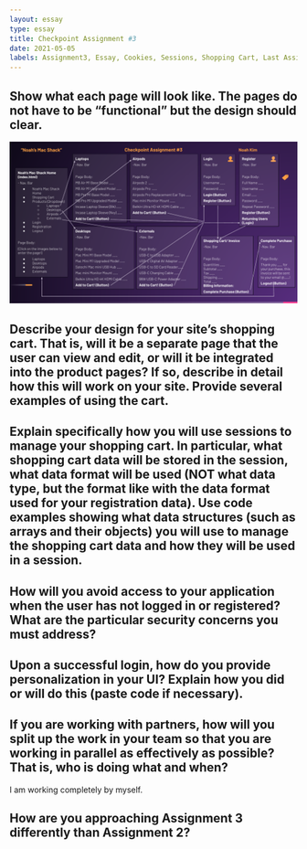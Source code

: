 ```yaml
---
layout: essay
type: essay
title: Checkpoint Assignment #3
date: 2021-05-05
labels: Assignment3, Essay, Cookies, Sessions, Shopping Cart, Last Assignment 
---
```

## Show what each page will look like. The pages do not have to be “functional” but the design should clear.
<img class="ui large center spaced image" src="../images/MacShack_Pages.pdf">


## Describe your design for your site’s shopping cart. That is, will it be a separate page that the user can view and edit, or will it be integrated into the product pages? If so, describe in detail how this will work on your site. Provide several examples of using the cart. 

## Explain specifically how you will use sessions to manage your shopping cart. In particular, what shopping cart data will be stored in the session, what data format will be used (NOT what data type, but the format like with the data format used for your registration data). Use code examples showing what data structures (such as arrays and their objects) you will use to manage the shopping cart data and how they will be used in a session.

## How will you avoid access to your application when the user has not logged in or registered? What are the particular security concerns you must address?

## Upon a successful login, how do you provide personalization in your UI? Explain how you did or will do this (paste code if necessary).

## If you are working with partners, how will you split up the work in your team so that you are working in parallel as effectively as possible? That is, who is doing what and when?
I am working completely by myself. 

## How are you approaching Assignment 3 differently than Assignment 2?
